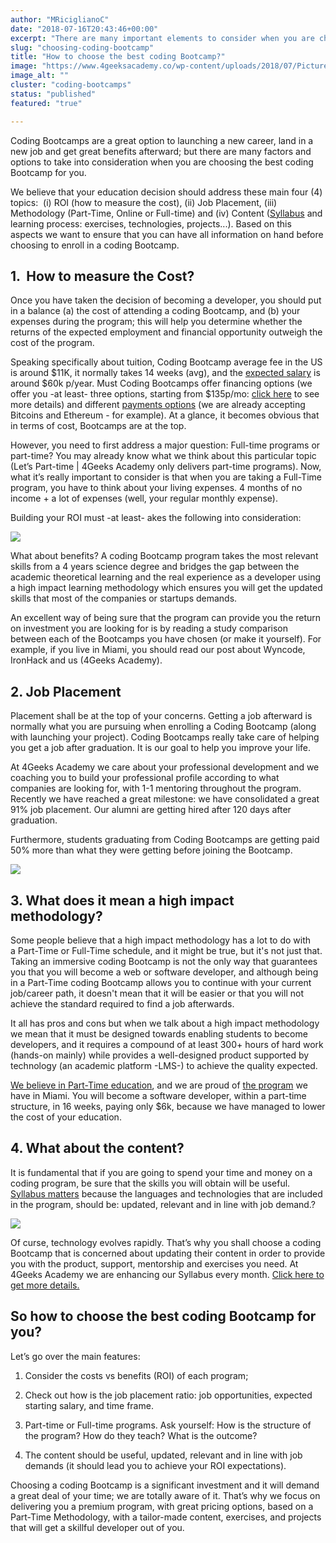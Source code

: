 ```yaml
---
author: "MRiciglianoC"
date: "2018-07-16T20:43:46+00:00"
excerpt: "There are many important elements to consider when you are choosing the best coding Bootcamp for you. We believe that you should address these four questions."
slug: "choosing-coding-bootcamp"
title: "How to choose the best coding Bootcamp?"
image: "https://www.4geeksacademy.co/wp-content/uploads/2018/07/Picture-Post-1.png"
image_alt: ""
cluster: "coding-bootcamps"
status: "published"
featured: "true"

---
```


Coding Bootcamps are a great option to launching a new career, land in a new job and get great benefits afterward; but there are many factors and options to take into consideration when you are choosing the best coding Bootcamp for you.

We believe that your education decision should address these main four (4) topics:  (i) ROI (how to measure the cost), (ii) Job Placement, (iii) Methodology (Part-Time, Online or Full-time) and (iv) Content ([Syllabus](/wp-content/uploads/2017/09/4GEEKS-ACADEMY-Syllabus-Program-Details.pdf) and learning process: exercises, technologies, projects...). Based on this aspects we want to ensure that you can have all information on hand before choosing to enroll in a coding Bootcamp.


## 1.  How to measure the Cost?


Once you have taken the decision of becoming a developer, you should put in a balance (a) the cost of attending a coding Bootcamp, and (b) your expenses during the program; this will help you determine whether the returns of the expected employment and financial opportunity outweigh the cost of the program.

Speaking specifically about tuition, Coding Bootcamp average fee in the US is around $11K, it normally takes 14 weeks (avg), and the [expected salary](/pay-tuition-4geeks-2/) is around $60k p/year. Must Coding Bootcamps offer financing options (we offer you -at least- three options, starting from $135p/mo: [click here](/wp-content/uploads/2017/10/4GA-Payment-Guidebook-2.pdf) to see more details) and different [payments options](/pay-tuition-4geeks/) (we are already accepting Bitcoins and Ethereum - for example). At a glance, it becomes obvious that in terms of cost, Bootcamps are at the top.

However, you need to first address a major question: Full-time programs or part-time? You may already know what we think about this particular topic (Let’s Part-time | 4Geeks Academy only delivers part-time programs). Now, what it’s really important to consider is that when you are taking a Full-Time program, you have to think about your living expenses. 4 months of no income + a lot of expenses (well, your regular monthly expense).

Building your ROI must -at least- akes the following into consideration:

![](/wp-content/uploads/2018/07/Screen-Shot-2018-07-16-at-3.51.05-PM-300x183.png)



What about benefits? A coding Bootcamp program takes the most relevant skills from a 4 years science degree and bridges the gap between the academic theoretical learning and the real experience as a developer using a high impact learning methodology which ensures you will get the updated skills that most of the companies or startups demands.

An excellent way of being sure that the program can provide you the return on investment you are looking for is by reading a study comparison between each of the Bootcamps you have chosen (or make it yourself). For example, if you live in Miami, you should read our post about Wyncode, IronHack and us (4Geeks Academy).


## 2. Job Placement


Placement shall be at the top of your concerns. Getting a job afterward is normally what you are pursuing when enrolling a Coding Bootcamp (along with launching your project). Coding Bootcamps really take care of helping you get a job after graduation. It is our goal to help you improve your life. 

At 4Geeks Academy we care about your professional development and we coaching you to build your professional profile according to what companies are looking for, with 1-1 mentoring throughout the program. Recently we have reached a great milestone: we have consolidated a great 91% job placement. Our alumni are getting hired after 120 days after graduation. 

Furthermore, students graduating from Coding Bootcamps are getting paid 50% more than what they were getting before joining the Bootcamp.

![](/wp-content/uploads/2018/07/Mesa-de-trabajo-8-copia-2-1-1-300x300.jpg)


## 3. What does it mean a high impact methodology?


Some people believe that a high impact methodology has a lot to do with a Part-Time or Full-Time schedule, and it might be true, but it's not just that. Taking an immersive coding Bootcamp is not the only way that guarantees you that you will become a web or software developer, and although being in a Part-Time coding Bootcamp allows you to continue with your current job/career path, it doesn't mean that it will be easier or that you will not achieve the standard required to find a job afterwards. 

It all has pros and cons but when we talk about a high impact methodology we mean that it must be designed towards enabling students to become developers, and it requires a compound of at least 300+ hours of hard work (hands-on mainly) while provides a well-designed product supported by technology (an academic platform -LMS-) to achieve the quality expected.

[We believe in Part-Time education](/truth-behind-part-time-education/), and we are proud of [the program](/the-program/) we have in Miami. You will become a software developer, within a part-time structure, in 16 weeks, paying only $6k, because we have managed to lower the cost of your education.


## 4. What about the content?


It is fundamental that if you are going to spend your time and money on a coding program, be sure that the skills you will obtain will be useful. [Syllabus matters](/us/coding-bootcamps/coding-bootcamp-syllabus-matters) because the languages and technologies that are included in the program, should be: updated, relevant and in line with job demand.?

![](/wp-content/uploads/2018/07/Screen-Shot-2018-07-16-at-3.57.15-PM-300x209.png)

Of curse, technology evolves rapidly. That’s why you shall choose a coding Bootcamp that is concerned about updating their content in order to provide you with the product, support, mentorship and exercises you need. At 4Geeks Academy we are enhancing our Syllabus every month. [Click here to get more details.](/wp-content/uploads/2017/09/4GEEKS-ACADEMY-Syllabus-Program-Details.pdf)


## So how to choose the best coding Bootcamp for you?


Let’s go over the main features:



 	
  1. Consider the costs vs benefits (ROI) of each program; 

 	
  2. Check out how is the job placement ratio: job opportunities, expected starting salary, and time frame.

 	
  3. Part-time or Full-time programs. Ask yourself: How is the structure of the program? How do they teach? What is the outcome?

 	
  4. The content should be useful, updated, relevant and in line with job demands (it should lead you to achieve your ROI expectations).


Choosing a coding Bootcamp is a significant investment and it will demand a great deal of your time; we are totally aware of it. That’s why we focus on delivering you a premium program, with great pricing options, based on a Part-Time Methodology, with a tailor-made content, exercises, and projects that will get a skillful developer out of you. 
